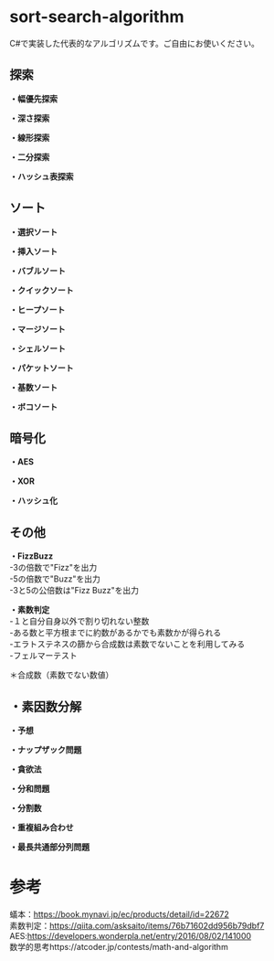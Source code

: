 # sort-search-algorithm
C#で実装した代表的なアルゴリズムです。ご自由にお使いください。

## 探索
**・幅優先探索**  

**・深さ探索**

**・線形探索**  

**・二分探索**  

**・ハッシュ表探索**  

## ソート

**・選択ソート**  

**・挿入ソート**  

**・バブルソート**  

**・クイックソート**  

**・ヒープソート**  

**・マージソート**  

**・シェルソート**  

**・パケットソート**  

**・基数ソート**  

**・ボコソート**  

## 暗号化
**・AES**  

**・XOR**  

**・ハッシュ化**  

## その他
**・FizzBuzz**  
-3の倍数で"Fizz"を出力  
-5の倍数で"Buzz"を出力  
-3と5の公倍数は"Fizz Buzz"を出力  

**・素数判定**  
-１と自分自身以外で割り切れない整数  
-ある数と平方根までに約数があるかでも素数かが得られる  
-エラトステネスの篩から合成数は素数でないことを利用してみる  
-フェルマーテスト  

＊合成数（素数でない数値）

**・素因数分解**  
-

**・予想**  


**・ナップザック問題**  


**・貪欲法**


**・分和問題**  


**・分割数**  


**・重複組み合わせ**  


**・最長共通部分列問題**  

# 参考
蟻本：https://book.mynavi.jp/ec/products/detail/id=22672  
素数判定：https://qiita.com/asksaito/items/76b71602dd956b79dbf7  
AES:https://developers.wonderpla.net/entry/2016/08/02/141000  
数学的思考https://atcoder.jp/contests/math-and-algorithm  
